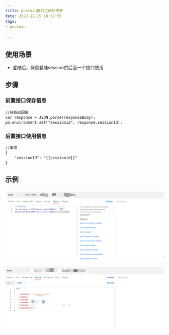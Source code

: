 ```yaml
---
title: postman接口之间的传参
date: 2022-12-15 18:37:55
tags:
- postman

---
```


## 使用场景
- 登陆后，保留登陆session供后面一个接口使用

## 步骤

### 前置接口保存信息
```
//获取返回值
var response = JSON.parse(responseBody);
pm.environment.set("sessionid", response.sessionId);

```

### 后置接口使用信息

```
//事项
{
    "sessionId": "{{sessionid}}"
}
```

## 示例
![](../images/2022-12-15/img.png)

![](../images/2022-12-15/img1.png)